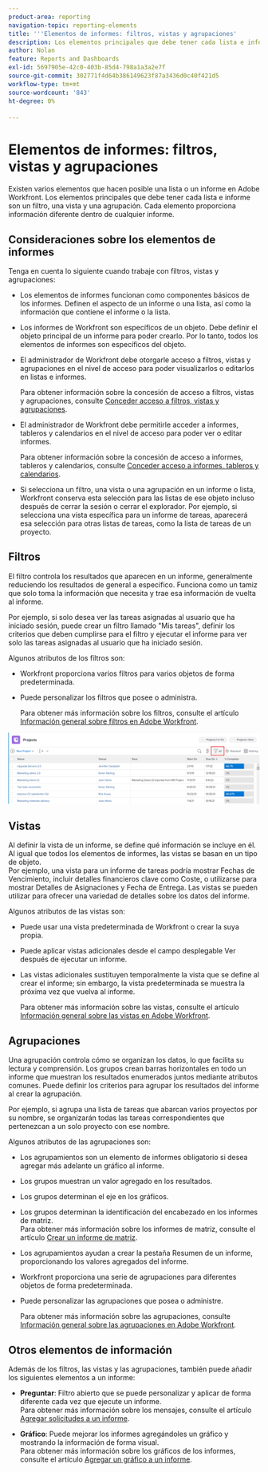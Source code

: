 ```yaml
---
product-area: reporting
navigation-topic: reporting-elements
title: '''Elementos de informes: filtros, vistas y agrupaciones'
description: Los elementos principales que debe tener cada lista e informe en Workfront son un filtro, una vista y una agrupación. Cada elemento proporciona información diferente dentro de cualquier informe.
author: Nolan
feature: Reports and Dashboards
exl-id: 5697905e-42c0-403b-85d4-798a1a3a2e7f
source-git-commit: 302771f4d64b386149623f87a3436d0c40f421d5
workflow-type: tm+mt
source-wordcount: '843'
ht-degree: 0%

---
```


# Elementos de informes: filtros, vistas y agrupaciones

<!--
<div style="color: #ff1493;" data-mc-conditions="QuicksilverOrClassic.Draft mode">
<p>AL: Add information here about all the different kinds of FVGs: in reports, in lists, beta, etc // OR: this article should be a high-level overview of reporting elements. Then, each type of element should have:</p>
<p>- overview for Filters</p>
<p>- create a filter</p>
<p>- share a filter</p>
<p>ALL in Reporting elements but the Shared ones should be linked to Basics> Sharing; some of the articles in the Basics> Navigation> Use lists might beed to link here as well</p>
</div>
-->

Existen varios elementos que hacen posible una lista o un informe en Adobe Workfront. Los elementos principales que debe tener cada lista e informe son un filtro, una vista y una agrupación. Cada elemento proporciona información diferente dentro de cualquier informe.

## Consideraciones sobre los elementos de informes

Tenga en cuenta lo siguiente cuando trabaje con filtros, vistas y agrupaciones:

* Los elementos de informes funcionan como componentes básicos de los informes. Definen el aspecto de un informe o una lista, así como la información que contiene el informe o la lista.
* Los informes de Workfront son específicos de un objeto. Debe definir el objeto principal de un informe para poder crearlo. Por lo tanto, todos los elementos de informes son específicos del objeto.
* El administrador de Workfront debe otorgarle acceso a filtros, vistas y agrupaciones en el nivel de acceso para poder visualizarlos o editarlos en listas e informes.

   Para obtener información sobre la concesión de acceso a filtros, vistas y agrupaciones, consulte [Conceder acceso a filtros, vistas y agrupaciones](../../../administration-and-setup/add-users/configure-and-grant-access/grant-access-fvg.md).

* El administrador de Workfront debe permitirle acceder a informes, tableros y calendarios en el nivel de acceso para poder ver o editar informes.

   Para obtener información sobre la concesión de acceso a informes, tableros y calendarios, consulte [Conceder acceso a informes, tableros y calendarios](../../../administration-and-setup/add-users/configure-and-grant-access/grant-access-reports-dashboards-calendars.md).

* Si selecciona un filtro, una vista o una agrupación en un informe o lista, Workfront conserva esta selección para las listas de ese objeto incluso después de cerrar la sesión o cerrar el explorador. Por ejemplo, si selecciona una vista específica para un informe de tareas, aparecerá esa selección para otras listas de tareas, como la lista de tareas de un proyecto.

## Filtros

El filtro controla los resultados que aparecen en un informe, generalmente reduciendo los resultados de general a específico. Funciona como un tamiz que solo toma la información que necesita y trae esa información de vuelta al informe.

Por ejemplo, si solo desea ver las tareas asignadas al usuario que ha iniciado sesión, puede crear un filtro llamado &quot;Mis tareas&quot;, definir los criterios que deben cumplirse para el filtro y ejecutar el informe para ver solo las tareas asignadas al usuario que ha iniciado sesión.

Algunos atributos de los filtros son:

* Workfront proporciona varios filtros para varios objetos de forma predeterminada.
* Puede personalizar los filtros que posee o administra.

   Para obtener más información sobre los filtros, consulte el artículo [Información general sobre filtros en Adobe Workfront](../../../reports-and-dashboards/reports/reporting-elements/filters-overview.md).

![Icono de filtro](assets/projects-list-with-filter-drop-down-highlighted-nwe.png)

## Vistas

Al definir la vista de un informe, se define qué información se incluye en él. Al igual que todos los elementos de informes, las vistas se basan en un tipo de objeto.\
Por ejemplo, una vista para un informe de tareas podría mostrar Fechas de Vencimiento, incluir detalles financieros clave como Coste, o utilizarse para mostrar Detalles de Asignaciones y Fecha de Entrega. Las vistas se pueden utilizar para ofrecer una variedad de detalles sobre los datos del informe.

Algunos atributos de las vistas son:

* Puede usar una vista predeterminada de Workfront o crear la suya propia.
* Puede aplicar vistas adicionales desde el campo desplegable Ver después de ejecutar un informe.
* Las vistas adicionales sustituyen temporalmente la vista que se define al crear el informe; sin embargo, la vista predeterminada se muestra la próxima vez que vuelva al informe.

   Para obtener más información sobre las vistas, consulte el artículo [Información general sobre las vistas en Adobe Workfront](../../../reports-and-dashboards/reports/reporting-elements/views-overview.md).

## Agrupaciones

Una agrupación controla cómo se organizan los datos, lo que facilita su lectura y comprensión. Los grupos crean barras horizontales en todo un informe que muestran los resultados enumerados juntos mediante atributos comunes. Puede definir los criterios para agrupar los resultados del informe al crear la agrupación.

Por ejemplo, si agrupa una lista de tareas que abarcan varios proyectos por su nombre, se organizarán todas las tareas correspondientes que pertenezcan a un solo proyecto con ese nombre.

Algunos atributos de las agrupaciones son:

* Los agrupamientos son un elemento de informes obligatorio si desea agregar más adelante un gráfico al informe.
* Los grupos muestran un valor agregado en los resultados. &#x200B;
* Los grupos determinan el eje en los gráficos.
* Los grupos determinan la identificación del encabezado en los informes de matriz.\
   Para obtener más información sobre los informes de matriz, consulte el artículo [Crear un informe de matriz](../../../reports-and-dashboards/reports/creating-and-managing-reports/create-matrix-report.md).

* Los agrupamientos ayudan a crear la pestaña Resumen de un informe, proporcionando los valores agregados del informe.
* Workfront proporciona una serie de agrupaciones para diferentes objetos de forma predeterminada.
* Puede personalizar las agrupaciones que posea o administre.

   Para obtener más información sobre las agrupaciones, consulte [Información general sobre las agrupaciones en Adobe Workfront](../../../reports-and-dashboards/reports/reporting-elements/groupings-overview.md).

## Otros elementos de información

Además de los filtros, las vistas y las agrupaciones, también puede añadir los siguientes elementos a un informe:

* **Preguntar**: Filtro abierto que se puede personalizar y aplicar de forma diferente cada vez que ejecute un informe.\
   Para obtener más información sobre los mensajes, consulte el artículo [Agregar solicitudes a un informe](../../../reports-and-dashboards/reports/creating-and-managing-reports/add-prompt-report.md).

* **Gráfico**: Puede mejorar los informes agregándoles un gráfico y mostrando la información de forma visual.\
   Para obtener más información sobre los gráficos de los informes, consulte el artículo [Agregar un gráfico a un informe](../../../reports-and-dashboards/reports/creating-and-managing-reports/add-chart-report.md).
